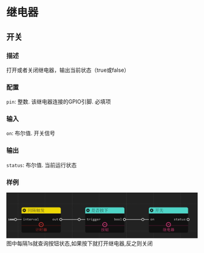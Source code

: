 继电器
======
## 开关

### 描述

打开或者关闭继电器，输出当前状态（true或false）

### 配置

`pin`: 整数. 该继电器连接的GPIO引脚. 必填项

### 输入

`on`: 布尔值. 开关信号

### 输出

`status`: 布尔值. 当前运行状态

### 样例

![example](./pic/button_relay.zh-CN.jpg)
图中每隔1s就查询按钮状态,如果按下就打开继电器,反之则关闭